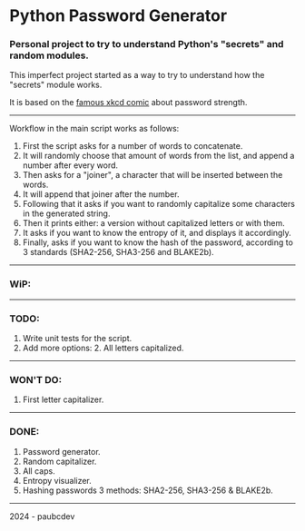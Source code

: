 # Python Password Generator

### Personal project to try to understand Python's "secrets" and random modules.
This imperfect project started as a way to try to understand how the "secrets" module works.

It is based on the [famous xkcd comic](https://xkcd.com/936/) about password strength.

---

Workflow in the main script works as follows:
1. First the script asks for a number of words to concatenate.
2. It will randomly choose that amount of words from the list, and append a number after every word.
3. Then asks for a "joiner", a character that will be inserted between the words.
4. It will append that joiner after the number.
5. Following that it asks if you want to randomly capitalize some characters in the generated string.
6. Then it prints either: a version without capitalized letters or with them.
7. It asks if you want to know the entropy of it, and displays it accordingly.
8. Finally, asks if you want to know the hash of the password, according to 3 standards (SHA2-256, SHA3-256 and BLAKE2b).

---
 
### WiP:

---

### TODO:
1. Write unit tests for the script.
2. Add more options:
   2. All letters capitalized.

---

### WON'T DO:
1. First letter capitalizer.

---

### DONE:
1. Password generator. 
2. Random capitalizer.
3. All caps.
4. Entropy visualizer.
5. Hashing passwords 3 methods: SHA2-256, SHA3-256 & BLAKE2b.

---
2024 - paubcdev